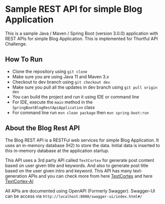 # Sample REST API for simple Blog Application
This is a sample Java / Maven / Spring Boot (version 3.0.0) application with REST APIs for simple Blog Application. This is implemented for Thortful API Challenge.

## How To Run
* Clone the repository using `git clone`
* Make sure you are using Java 11 and Maven 3.x
* Checkout to dev branch using `git checkout dev`
* Make sure you pull all the updates in dev branch using `git pull origin dev`
* You can build the project and run it using IDE or command line
* For IDE, execute the `main` method in the `SpringBootBlogRestApiApplication` class
* For command line run `mvn clean package` then `mvn spring-boot:run`

## About the Blog Rest API
The Blog REST API is a RESTFul web services for simple Blog Application. It uses an in-memory database (H2) to store the data. Initial data is inserted to this in-memory database at the application startup.

This API uses a 3rd party API called `TextCortex` for generate post content based on user given title and keywords. And  also to generate post title based on the user given intro and keyword. This API has many text-generation APIs and you can check more from here [TextCortex](https://textcortex.com/text-generation-api) and here [TextCortex-AI](https://documenter.getpostman.com/view/936254/2s83tCLYi9#text-generation-examples)

All APIs are documented using OpenAPI (Formerly Swagger).
Swagger-UI can be access via `http://localhost:8080/swagger-ui/index.html#/`
